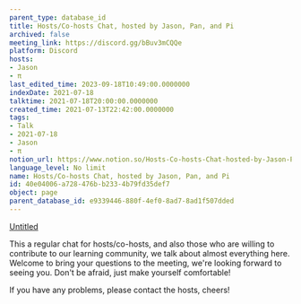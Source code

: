 ```yaml
---
parent_type: database_id
title: Hosts/Co-hosts Chat, hosted by Jason, Pan, and Pi
archived: false
meeting_link: https://discord.gg/bBuv3mCQQe
platform: Discord
hosts:
- Jason
- π
last_edited_time: 2023-09-18T10:49:00.0000000
indexDate: 2021-07-18
talktime: 2021-07-18T20:00:00.0000000
created_time: 2021-07-13T22:42:00.0000000
tags:
- Talk
- 2021-07-18
- Jason
- π
notion_url: https://www.notion.so/Hosts-Co-hosts-Chat-hosted-by-Jason-Pan-and-Pi-40e04006a728476bb2334b79fd35def7
language_level: No limit
name: Hosts/Co-hosts Chat, hosted by Jason, Pan, and Pi
id: 40e04006-a728-476b-b233-4b79fd35def7
object: page
parent_database_id: e9339446-880f-4ef0-8ad7-8ad1f507dded
---
```




[Untitled](https://www.notion.so/d637a27eb33f44cbb92a56c3359cc567)   



This a regular chat for hosts/co-hosts, and also those who are willing to contribute to our learning community, we talk about almost everything here. Welcome to bring your questions to the meeting, we're looking forward to seeing you. Don't be afraid, just make yourself comfortable!

If you have any problems, please contact the hosts, cheers!



